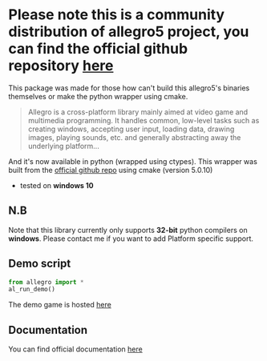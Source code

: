 # Please note this is a community distribution of allegro5 project, you can find the official github repository [here](https://github.com/liballeg/allegro5)

This package was made for those how can't build this allegro5's binaries themselves or make the python wrapper using cmake.

> Allegro is a cross-platform library mainly aimed at video game and multimedia programming. It handles common, low-level tasks such as creating windows, accepting user input, loading data, drawing images, playing sounds, etc. and generally abstracting away the underlying platform...

And it's now available in python (wrapped using ctypes).
This wrapper was built from the [official github repo](https://github.com/liballeg/allegro5/tree/5.0.10-pre) using cmake (version 5.0.10)

- tested on **windows 10**

N.B
---
Note that this library currently only supports **32-bit** python compilers on **windows**. Please contact me  if you want to add Platform specific support. 

Demo script
----
```py
from allegro import *
al_run_demo()
```

The demo game is hosted [here](https://github.com/liballeg/allegro5/blob/master/python/pong.py) 

Documentation
------
You can find official documentation [here](https://www.allegro.cc/manual/5/)